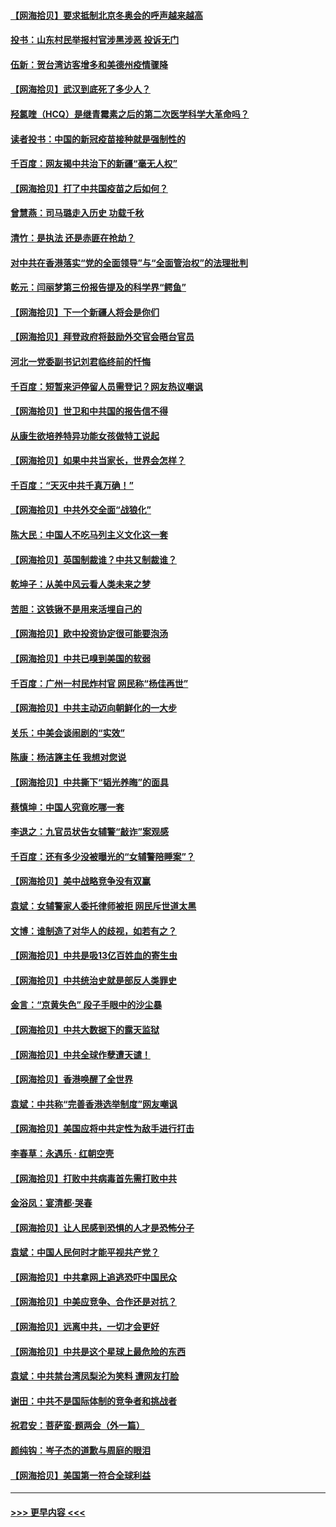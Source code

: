 #### [【网海拾贝】要求抵制北京冬奥会的呼声越来越高](../pages/nsc993/n12868962.md?t=04100502) 
#### [投书：山东村民举报村官涉黑涉恶 投诉无门](../pages/nsc993/n12869726.md?t=04100502) 
#### [伍新：贺台湾访客增多和美德州疫情骤降](../pages/nsc993/n12865651.md?t=04100502) 
#### [【网海拾贝】武汉到底死了多少人？](../pages/nsc993/n12863707.md?t=04100502) 
#### [羟氯喹（HCQ）是继青霉素之后的第二次医学科学大革命吗？](../pages/nsc993/n12638564.md?t=04100502) 
#### [读者投书：中国的新冠疫苗接种就是强制性的](../pages/nsc993/n12859932.md?t=04100502) 
#### [千百度：网友揭中共治下的新疆“毫无人权”](../pages/nsc993/n12858385.md?t=04100502) 
#### [【网海拾贝】打了中共国疫苗之后如何？](../pages/nsc993/n12857866.md?t=04100502) 
#### [曾慧燕：司马璐走入历史 功载千秋](../pages/nsc993/n12856996.md?t=04100502) 
#### [清竹：是执法 还是赤匪在抢劫？](../pages/nsc993/n12856952.md?t=04100502) 
#### [对中共在香港落实“党的全面领导”与“全面管治权”的法理批判](../pages/nsc993/n12856929.md?t=04100502) 
#### [乾元：闫丽梦第三份报告提及的科学界“鳄鱼”](../pages/nsc993/n12855985.md?t=04100502) 
#### [【网海拾贝】下一个新疆人将会是你们](../pages/nsc993/n12855864.md?t=04100502) 
#### [【网海拾贝】拜登政府将鼓励外交官会晤台官员](../pages/nsc993/n12853615.md?t=04100502) 
#### [河北一党委副书记刘君临终前的忏悔](../pages/nsc993/n12849420.md?t=04100502) 
#### [千百度：短暂来沪停留人员需登记？网友热议嘲讽](../pages/nsc993/n12853497.md?t=04100502) 
#### [【网海拾贝】世卫和中共国的报告信不得](../pages/nsc993/n12850902.md?t=04100502) 
#### [从康生欲培养特异功能女孩做特工说起](../pages/nsc993/n12849289.md?t=04100502) 
#### [【网海拾贝】如果中共当家长，世界会怎样？](../pages/nsc993/n12848436.md?t=04100502) 
#### [千百度：“天灭中共千真万确！”](../pages/nsc993/n12845659.md?t=04100502) 
#### [【网海拾贝】中共外交全面“战狼化”](../pages/nsc993/n12845607.md?t=04100502) 
#### [陈大民：中国人不吃马列主义文化这一套](../pages/nsc993/n12842496.md?t=04100502) 
#### [【网海拾贝】英国制裁谁？中共又制裁谁？](../pages/nsc993/n12840909.md?t=04100502) 
#### [乾坤子：从美中风云看人类未来之梦](../pages/nsc993/n12840590.md?t=04100502) 
#### [苦胆：这铁锹不是用来活埋自己的](../pages/nsc993/n12839512.md?t=04100502) 
#### [【网海拾贝】欧中投资协定很可能要泡汤](../pages/nsc993/n12835122.md?t=04100502) 
#### [【网海拾贝】中共已嗅到美国的软弱](../pages/nsc993/n12832411.md?t=04100502) 
#### [千百度：广州一村民炸村官 网民称“杨佳再世”](../pages/nsc993/n12832380.md?t=04100502) 
#### [【网海拾贝】中共主动迈向朝鲜化的一大步](../pages/nsc993/n12829887.md?t=04100502) 
#### [关乐：中美会谈闹剧的“实效”](../pages/nsc993/n12826698.md?t=04100502) 
#### [陈康：杨洁篪主任  我想对您说](../pages/nsc993/n12826609.md?t=04100502) 
#### [【网海拾贝】中共撕下“韬光养晦”的面具](../pages/nsc993/n12826459.md?t=04100502) 
#### [蔡慎坤：中国人究竟吃哪一套](../pages/nsc993/n12826010.md?t=04100502) 
#### [李退之：九官员状告女辅警“敲诈”案观感](../pages/nsc993/n12823984.md?t=04100502) 
#### [千百度：还有多少没被曝光的“女辅警陪睡案”？](../pages/nsc993/n12822136.md?t=04100502) 
#### [【网海拾贝】美中战略竞争没有双赢](../pages/nsc993/n12822105.md?t=04100502) 
#### [袁斌：女辅警家人委托律师被拒 网民斥世道太黑](../pages/nsc993/n12822004.md?t=04100502) 
#### [文博：谁制造了对华人的歧视，如若有之？](../pages/nsc993/n12821635.md?t=04100502) 
#### [【网海拾贝】中共是吸13亿百姓血的寄生虫](../pages/nsc993/n12819191.md?t=04100502) 
#### [【网海拾贝】中共统治史就是部反人类罪史](../pages/nsc993/n12816738.md?t=04100502) 
#### [金言：“京黄失色” 段子手眼中的沙尘暴](../pages/nsc993/n12815700.md?t=04100502) 
#### [【网海拾贝】中共大数据下的露天监狱](../pages/nsc993/n12811075.md?t=04100502) 
#### [【网海拾贝】中共全球作孽遭天谴！](../pages/nsc993/n12810258.md?t=04100502) 
#### [【网海拾贝】香港唤醒了全世界](../pages/nsc993/n12809100.md?t=04100502) 
#### [袁斌：中共称“完善香港选举制度”网友嘲讽](../pages/nsc993/n12808994.md?t=04100502) 
#### [【网海拾贝】美国应将中共定性为敌手进行打击](../pages/nsc993/n12806870.md?t=04100502) 
#### [李春草：永遇乐 · 红朝空壳](../pages/nsc993/n12805365.md?t=04100502) 
#### [【网海拾贝】打败中共病毒首先需打败中共](../pages/nsc993/n12803930.md?t=04100502) 
#### [金浴凤：宴清都‧哭春](../pages/nsc993/n12801601.md?t=04100502) 
#### [【网海拾贝】让人民感到恐惧的人才是恐怖分子](../pages/nsc993/n12799347.md?t=04100502) 
#### [袁斌：中国人民何时才能平视共产党？](../pages/nsc993/n12799306.md?t=04100502) 
#### [【网海拾贝】中共拿网上追逃恐吓中国民众](../pages/nsc993/n12796905.md?t=04100502) 
#### [【网海拾贝】中美应竞争、合作还是对抗？](../pages/nsc993/n12794675.md?t=04100502) 
#### [【网海拾贝】远离中共，一切才会更好](../pages/nsc993/n12793572.md?t=04100502) 
#### [【网海拾贝】中共是这个星球上最危险的东西](../pages/nsc993/n12791400.md?t=04100502) 
#### [袁斌：中共禁台湾凤梨沦为笑料 遭网友打脸](../pages/nsc993/n12791335.md?t=04100502) 
#### [谢田：中共不是国际体制的竞争者和挑战者](../pages/nsc993/n12791212.md?t=04100502) 
#### [祝君安：菩萨蛮·题两会（外一篇）](../pages/nsc993/n12786801.md?t=04100502) 
#### [颜纯钩：岑子杰的道歉与周庭的眼泪](../pages/nsc993/n12786775.md?t=04100502) 
#### [【网海拾贝】美国第一符合全球利益](../pages/nsc993/n12786666.md?t=04100502) 

----
#### [ >>> 更早内容 <<< ](../indexes/nsc993-earlier.md)
